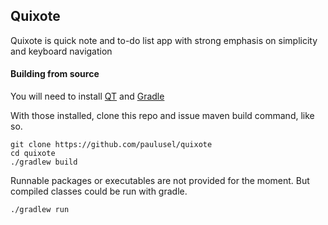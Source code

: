 ## Quixote
Quixote is quick note and to-do list app with strong emphasis on simplicity and keyboard navigation
#### Building from source
You will need to install [QT](https://www.qt.io) and [Gradle](https://gradle.org/)

With those installed, clone this repo and issue maven build command, like so.
```
git clone https://github.com/paulusel/quixote
cd quixote
./gradlew build
```

Runnable packages or executables are not provided for the moment. But compiled classes
could be run with gradle.

```
./gradlew run
```
